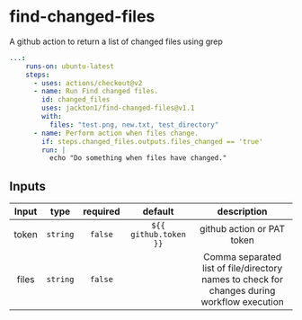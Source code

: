 # find-changed-files
A github action to return a list of changed files using grep

```yaml
...:
    runs-on: ubuntu-latest
    steps:
      - uses: actions/checkout@v2
      - name: Run Find changed files.
        id: changed_files
        uses: jackton1/find-changed-files@v1.1
        with:
          files: "test.png, new.txt, test_directory"
      - name: Perform action when files change.
        if: steps.changed_files.outputs.files_changed == 'true'
        run: |
          echo "Do something when files have changed."

```


## Inputs

|   Input       |    type     |  required      |  default                      |  description               |
|:-------------:|:-----------:|:--------------:|:-----------------------------:|:--------------------------:|
| token         |  `string`   |    `false`     | `${{ github.token }}`         | github action or PAT token |
| files         |  `string`   |    `false`     |                               | Comma separated list of file/directory names to check for changes during workflow execution |
